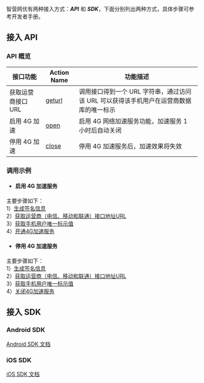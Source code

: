 智营网优有两种接入方式：***API*** 和 ***SDK***，下面分别列出两种方式，具体步骤可参考开发者手册。
## 接入 API
### API 概览
| 接口功能 | Action Name | 功能描述 |
|---------|---------|---------|
| 获取运营商接口 URL | [geturl](/document/product/594/10035) |调用接口得到一个 URL 字符串，通过访问该 URL 可以获得该手机用户在运营商数据库的唯一标示|
| 启用 4G 加速 | [open](/document/product/594/10037) |启用 4G 网络加速服务功能，加速服务 1 小时后自动关闭|
| 停用 4G 加速 | [close](/document/product/594/10038) | 停用 4G 加速服务后，加速效果将失效| 

### 调用示例
- #### 启用 4G 加速服务
主要步骤如下：  
1）[生成签名信息](/document/product/594/10034)  
2）[获取运营商（电信、移动和联通）接口地址URL](/document/product/594/10035)  
3）[获取手机用户唯一标示值](/document/product/594/10036)  
4）[开通4G加速服务](/document/product/594/10037)  

- #### 停用 4G 加速服务
主要步骤如下：  
1）[生成签名信息](/document/product/594/10034)  
2）[获取运营商（电信、移动和联通）接口地址URL](/document/product/594/10035)  
3）[获取手机用户唯一标示值](/document/product/594/10036)    
4）[关闭4G加速服务](/document/product/594/10038)  

## 接入 SDK
### Android SDK
[Android SDK 文档]()
### iOS SDK
[iOS SDK 文档]()
